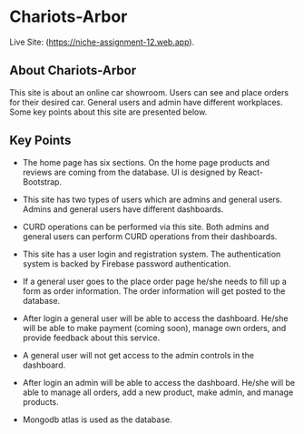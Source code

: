 # Chariots-Arbor

Live Site: (https://niche-assignment-12.web.app).

## About Chariots-Arbor

This site is about an online car showroom. Users can see and place orders for their desired car. General users and admin have different workplaces. Some key points about this site are presented below.

## Key Points

* The home page has six sections. On the home page products and reviews are coming from the database. UI is designed by React-Bootstrap.

* This site has two types of users which are admins and general users. Admins and general users have different dashboards. 

* CURD operations can be performed via this site. Both admins and general users can perform CURD operations from their dashboards. 

* This site has a user login and registration system. The authentication system is backed by Firebase password authentication.

* If a general user goes to the place order page he/she needs to fill up a form as order information. The order information will get posted to the database.

* After login a general user will be able to access the dashboard. He/she will be able to make payment (coming soon), manage own orders, and provide feedback about this service. 

* A general user will not get access to the admin controls in the dashboard.

* After login an admin will be able to access the dashboard. He/she will be able to manage all orders, add a new product, make admin, and manage products. 

* Mongodb atlas is used as the database.
